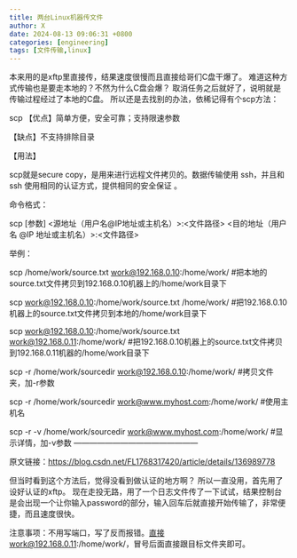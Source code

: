 ```yaml
---
title: 两台Linux机器传文件
author: X
date: 2024-08-13 09:06:31 +0800
categories: [engineering]
tags: [文件传输,linux]
---
```

本来用的是xftp里直接传，结果速度很慢而且直接给哥们C盘干爆了。
难道这种方式传输也是要走本地的？不然为什么C盘会爆？
取消任务之后就好了，说明就是传输过程经过了本地的C盘。
所以还是去找别的办法，依稀记得有个scp方法：

scp
【优点】简单方便，安全可靠；支持限速参数

【缺点】不支持排除目录

【用法】

scp就是secure copy，是用来进行远程文件拷贝的。数据传输使用 ssh，并且和ssh 使用相同的认证方式，提供相同的安全保证 。

命令格式：

scp [参数] <源地址（用户名@IP地址或主机名）>:<文件路径> <目的地址（用户名 @IP 地址或主机名）>:<文件路径>

举例：

scp /home/work/source.txt work@192.168.0.10:/home/work/ #把本地的source.txt文件拷贝到192.168.0.10机器上的/home/work目录下

scp work@192.168.0.10:/home/work/source.txt /home/work/ #把192.168.0.10机器上的source.txt文件拷贝到本地的/home/work目录下

scp work@192.168.0.10:/home/work/source.txt work@192.168.0.11:/home/work/ #把192.168.0.10机器上的source.txt文件拷贝到192.168.0.11机器的/home/work目录下

scp -r /home/work/sourcedir work@192.168.0.10:/home/work/ #拷贝文件夹，加-r参数

scp -r /home/work/sourcedir work@www.myhost.com:/home/work/ #使用主机名

scp -r -v /home/work/sourcedir work@www.myhost.com:/home/work/ #显示详情，加-v参数
————————————————

原文链接：https://blog.csdn.net/FL1768317420/article/details/136989778

但当时看到这个方法后，觉得没看到做认证的地方啊？
所以一直没用，首先用了设好认证的xftp。
现在走投无路，用了一个日志文件传了一下试试，结果控制台是会出现一个让你输入password的部分，输入回车后就直接开始传输了，非常便捷，而且速度很快。

注意事项：不用写端口，写了反而报错。直接work@192.168.0.11:/home/work/，冒号后面直接跟目标文件夹即可。
